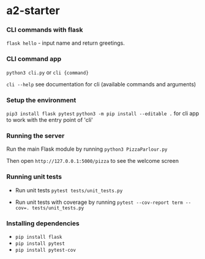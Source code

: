 # a2-starter

### CLI commands with flask
`flask hello`  - input name and return greetings.


### CLI command app
`python3 cli.py` or `cli {command}` 

`cli --help` see documentation for cli (available commands and arguments)


### Setup the environment
`pip3 install flask pytest`
`python3 -m pip install --editable .` for cli app to work with the entry point of 'cli'

### Running the server
Run the main Flask module by running `python3 PizzaParlour.py`

Then open `http://127.0.0.1:5000/pizza` to see the welcome screen

### Running unit tests
- Run unit tests `pytest tests/unit_tests.py`

- Run unit tests with coverage by running `pytest --cov-report term --cov=. tests/unit_tests.py`


### Installing dependencies 
- `pip install flask`
- `pip install pytest`
- `pip install pytest-cov`
